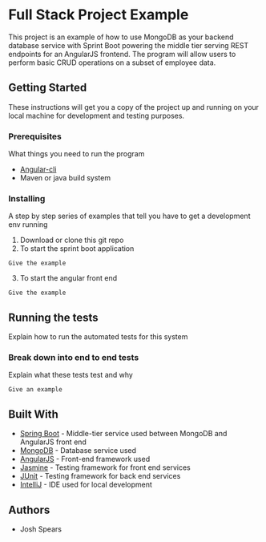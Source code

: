 # Full Stack Project Example

This project is an example of how to use MongoDB as your backend database service with Sprint Boot powering the middle tier serving REST endpoints 
for an AngularJS frontend.  The program will allow users to perform basic CRUD operations on a subset of employee data.  

## Getting Started

These instructions will get you a copy of the project up and running on your local machine for development and testing purposes.

### Prerequisites

What things you need to run the program

* [Angular-cli](https://cli.angular.io/)
* Maven or java build system

### Installing

A step by step series of examples that tell you have to get a development env running

1. Download or clone this git repo
2. To start the sprint boot application

```
Give the example
```

3. To start the angular front end

```
Give the example
```

## Running the tests

Explain how to run the automated tests for this system

### Break down into end to end tests

Explain what these tests test and why

```
Give an example
```

## Built With

* [Spring Boot](https://projects.spring.io/spring-boot/) - Middle-tier service used between MongoDB and AngularJS front end
* [MongoDB](https://www.mongodb.com/) - Database service used
* [AngularJS](https://angular.io/) - Front-end framework used
* [Jasmine](https://jasmine.github.io/) - Testing framework for front end services
* [JUnit](https://junit.org/junit5/) - Testing framework for back end services
* [IntelliJ](https://www.jetbrains.com/idea/) - IDE used for local development

## Authors

* Josh Spears
